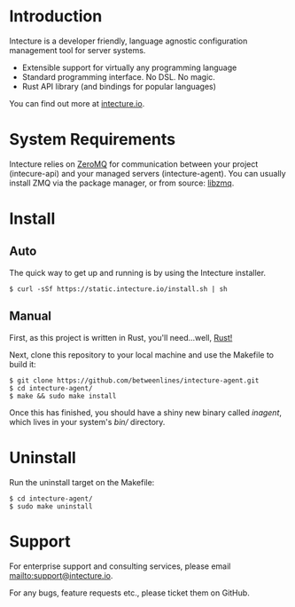 # Introduction

Intecture is a developer friendly, language agnostic configuration management tool for server systems.

* Extensible support for virtually any programming language
* Standard programming interface. No DSL. No magic.
* Rust API library (and bindings for popular languages)

You can find out more at [intecture.io](http://intecture.io).

# System Requirements

Intecture relies on [ZeroMQ](http://zeromq.org) for communication between your project (intecure-api) and your managed servers (intecture-agent). You can usually install ZMQ via the package manager, or from source: [libzmq](https://github.com/zeromq/libzmq).

# Install

## Auto

The quick way to get up and running is by using the Intecture installer.

```
$ curl -sSf https://static.intecture.io/install.sh | sh
```

## Manual

First, as this project is written in Rust, you'll need...well, [Rust!](https://www.rust-lang.org)

Next, clone this repository to your local machine and use the Makefile to build it:

```
$ git clone https://github.com/betweenlines/intecture-agent.git
$ cd intecture-agent/
$ make && sudo make install
```

Once this has finished, you should have a shiny new binary called *inagent*, which lives in your system's *bin/* directory.

# Uninstall

Run the uninstall target on the Makefile:

```
$ cd intecture-agent/
$ sudo make uninstall
```

# Support

For enterprise support and consulting services, please email <mailto:support@intecture.io>.

For any bugs, feature requests etc., please ticket them on GitHub.